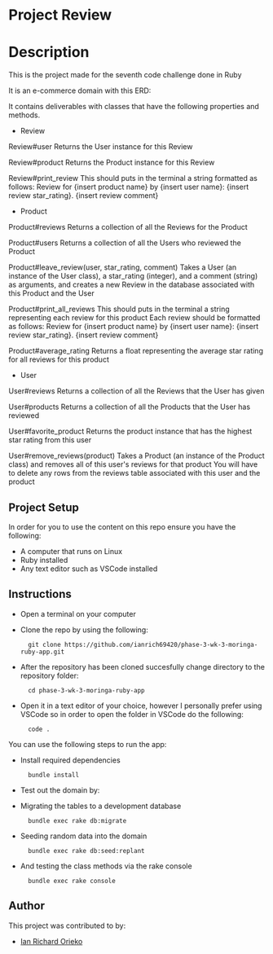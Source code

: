 # Project Review

# Description

This is the project made for the seventh code challenge done in Ruby

It is an e-commerce domain with this ERD:



It contains deliverables with classes that have the following properties and methods.

- Review

Review#user
Returns the User instance for this Review

Review#product
Returns the Product instance for this Review

Review#print_review
This should puts in the terminal a string formatted as follows: Review for {insert product name} by {insert user name}: {insert review star_rating}. {insert review comment}

- Product

Product#reviews
Returns a collection of all the Reviews for the Product

Product#users
Returns a collection of all the Users who reviewed the Product

Product#leave_review(user, star_rating, comment)
Takes a User (an instance of the User class), a star_rating (integer), and a comment (string) as arguments, and creates a new Review in the database associated with this Product and the User

Product#print_all_reviews
This should puts in the terminal a string representing each review for this product
Each review should be formatted as follows: Review for {insert product name} by {insert user name}: {insert review star_rating}. {insert review comment}

Product#average_rating
Returns a float representing the average star rating for all reviews for this product

- User

User#reviews
Returns a collection of all the Reviews that the User has given

User#products
Returns a collection of all the Products that the User has reviewed

User#favorite_product
Returns the product instance that has the highest star rating from this user

User#remove_reviews(product)
Takes a Product (an instance of the Product class) and removes all of this user's reviews for that product
You will have to delete any rows from the reviews table associated with this user and the product

## Project Setup

In order for you to use the content on this repo ensure you have the following:

- A computer that runs on Linux
- Ruby installed
- Any text editor such as VSCode installed

## Instructions

- Open a terminal on your computer
- Clone the repo by using the following:

        git clone https://github.com/ianrich69420/phase-3-wk-3-moringa-ruby-app.git

- After the repository has been cloned succesfully change directory to the repository folder:

        cd phase-3-wk-3-moringa-ruby-app

- Open it in a text editor of your choice, however I personally prefer using VSCode so in order to open the folder in VSCode do the following:

        code .

You can use the following steps to run the app:

- Install required dependencies

        bundle install  

- Test out the domain by:

- Migrating the tables to a development database

        bundle exec rake db:migrate

- Seeding random data into the domain

        bundle exec rake db:seed:replant

- And testing the class methods via the rake console

        bundle exec rake console

## Author
This project was contributed to by:
- [Ian Richard Orieko](https://github.com/ianrich69420/)
